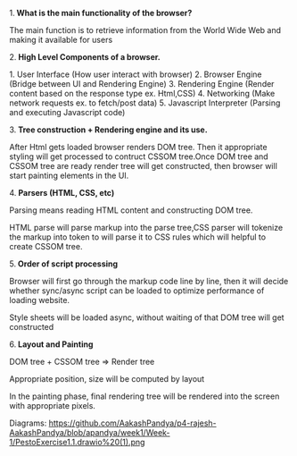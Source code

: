 1.<strong> What is the main functionality of the browser? </strong>

<p>The main function is to retrieve information from the World Wide Web and making it available for users <p>

2.<strong> High Level Components of a browser. </strong>

<p>
1. User Interface (How user interact with browser)
2. Browser Engine (Bridge between UI and Rendering Engine)
3. Rendering Engine (Render content based on the response type ex. Html,CSS)
4. Networking (Make network requests ex. to fetch/post data)
5. Javascript Interpreter (Parsing and executing Javascript code)
</p>

3.<strong> Tree construction + Rendering engine and its use. </strong>

<p>After Html gets loaded browser renders DOM tree. Then it appropriate styling will get processed to contruct CSSOM tree.Once DOM tree and CSSOM tree are ready render tree will get constructed, then browser will start painting elements in the UI.</p>

4.<strong> Parsers (HTML, CSS, etc) </strong>

<p>Parsing means reading HTML content and constructing DOM tree.</p>
<p>HTML parse will parse markup into the parse tree,CSS parser will tokenize the markup into token to will parse it to CSS rules which will helpful to create CSSOM tree.

5.<strong> Order of script processing </strong>

<p> Browser will first go through the markup code line by line, then it will decide whether sync/async script can be loaded to optimize performance of loading website.</p>
<p>Style sheets will be loaded async, without waiting of that DOM tree will get constructed </p>

6.<strong> Layout and Painting </strong>

<p> DOM tree + CSSOM tree => Render tree </p>
<p> Appropriate position, size will be computed by layout </p>
<p> In the painting phase, final rendering tree will be rendered into the screen with appropriate pixels.</p>

Diagrams: https://github.com/AakashPandya/p4-rajesh-AakashPandya/blob/apandya/week1/Week-1/PestoExercise1.1.drawio%20(1).png


